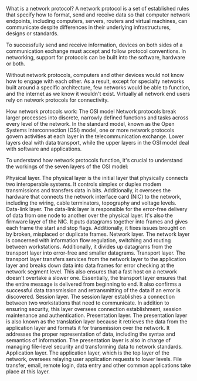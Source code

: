 What is a network protocol?
A network protocol is a set of established rules that specify how to format, send and receive data so that computer network endpoints, including computers, servers, routers and virtual machines, can communicate despite differences in their underlying infrastructures, designs or standards.

To successfully send and receive information, devices on both sides of a communication exchange must accept and follow protocol conventions. In networking, support for protocols can be built into the software, hardware or both.

Without network protocols, computers and other devices would not know how to engage with each other. As a result, except for specialty networks built around a specific architecture, few networks would be able to function, and the internet as we know it wouldn't exist. Virtually all network end users rely on network protocols for connectivity.

How network protocols work: The OSI model
Network protocols break larger processes into discrete, narrowly defined functions and tasks across every level of the network. In the standard model, known as the Open Systems Interconnection (OSI) model, one or more network protocols govern activities at each layer in the telecommunication exchange. Lower layers deal with data transport, while the upper layers in the OSI model deal with software and applications.

To understand how network protocols function, it's crucial to understand the workings of the seven layers of the OSI model:

Physical layer. The physical layer is the initial layer that physically connects two interoperable systems. It controls simplex or duplex modem transmissions and transfers data in bits. Additionally, it oversees the hardware that connects the network interface card (NIC) to the network, including the wiring, cable terminators, topography and voltage levels.
Data-link layer. The data-link layer is responsible for the error-free delivery of data from one node to another over the physical layer. It's also the firmware layer of the NIC. It puts datagrams together into frames and gives each frame the start and stop flags. Additionally, it fixes issues brought on by broken, misplaced or duplicate frames.
Network layer. The network layer is concerned with information flow regulation, switching and routing between workstations. Additionally, it divides up datagrams from the transport layer into error-free and smaller datagrams.
Transport layer. The transport layer transfers services from the network layer to the application layer and breaks down data into data frames for error checking at the network segment level. This also ensures that a fast host on a network doesn't overtake a slower one. Essentially, the transport layer ensures that the entire message is delivered from beginning to end. It also confirms a successful data transmission and retransmitting of the data if an error is discovered.
Session layer. The session layer establishes a connection between two workstations that need to communicate. In addition to ensuring security, this layer oversees connection establishment, session maintenance and authentication.
Presentation layer. The presentation layer is also known as the translation layer because it retrieves the data from the application layer and formats it for transmission over the network. It addresses the proper representation of data, including the syntax and semantics of information. The presentation layer is also in charge of managing file-level security and transforming data to network standards.
Application layer. The application layer, which is the top layer of the network, oversees relaying user application requests to lower levels. File transfer, email, remote login, data entry and other common applications take place at this layer.
